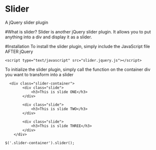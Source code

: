 # Slider
A jQuery slider plugin

#What is slider?
Slider is another jQuery slider plugin. It allows you to put anything into a div and display it as a slider.

#Installation
To install the slider plugin, simply include the JavaScript file AFTER jQuery

`<script type="text/javascript" src="slider.jquery.js"></script>`

To initialize the slider plugin, simply call the function on the container div you want to transform into a slider

```
  <div class="slider-container">
		<div class="slide">
			<h3>This is slide ONE</h3>
		</div>

		<div class="slide">
			<h3>This is slide TWO</h3>
		</div>

		<div class="slide">
			<h3>This is slide THREE</h3>
		</div>
	</div>
```
		
`$('.slider-container').slider();`

